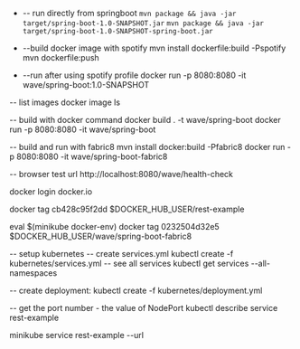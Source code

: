 * -- run directly from springboot
```mvn package && java -jar target/spring-boot-1.0-SNAPSHOT.jar```
```mvn package && java -jar target/spring-boot-1.0-SNAPSHOT-spring-boot.jar```

* --build docker image with spotify
mvn install dockerfile:build -Pspotify
mvn dockerfile:push

* --run after using spotify profile
docker run -p 8080:8080 -it wave/spring-boot:1.0-SNAPSHOT


 -- list images
docker image ls

-- build with docker command
docker build . -t wave/spring-boot
docker run -p 8080:8080 -it wave/spring-boot


-- build and run with fabric8
mvn install docker:build -Pfabric8
docker run -p 8080:8080 -it wave/spring-boot-fabric8



-- browser test url
http://localhost:8080/wave/health-check



docker login docker.io

docker tag  cb428c95f2dd $DOCKER_HUB_USER/rest-example

eval $(minikube docker-env)
docker tag  0232504d32e5 $DOCKER_HUB_USER/wave/spring-boot-fabric8

-- setup kubernetes
-- create services.yml
    kubectl create -f kubernetes/services.yml
-- see all services
    kubectl get services --all-namespaces


-- create deployment:
kubectl create -f kubernetes/deployment.yml

-- get the port number - the value of NodePort
kubectl describe service rest-example


minikube service rest-example --url

